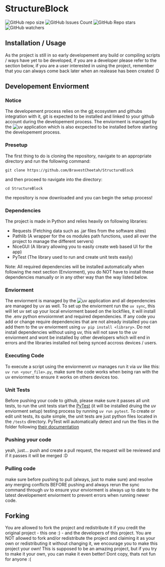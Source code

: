 # StructureBlock
![GitHub repo size](https://img.shields.io/github/repo-size/BravestCheetah/StructureBlock)
![GitHub Issues Count](https://img.shields.io/github/issues/BravestCheetah/StructureBlock) 
![GitHub Repo stars](https://img.shields.io/github/stars/BravestCheetah/StructureBlock?style=flat&color=#fff700) 
![GitHub watchers](https://img.shields.io/github/watchers/BravestCheetah/StructureBlock?style=flat)


## Installation / Usage
As the project is still in so early developement any build or compiling scripts / ways have yet to be developed, if you are a developer please refer to the section below, if you are a user interested in using the project, remember that you can always come back later when an realease has been created :D


## Developement Enviorment
### Notice
The developement process relies on the [git](https://git-scm.com/) ecosystem and githubs integration with it, git is expected to be installed and linked to your github account during the developement process.
The enviorment is managed by the ![uv](https://github.com/astral-sh/uv) application which is also excpected to be installed before starting the developement process.

### Presetup
The first thing to do is cloning the repository, navigate to an appropriate directory and run the following command: 

``git clone https://github.com/BravestCheetah/StructureBlock``

and then proceed to navigate into the directory:

``cd StructureBlock``

the repository is now downloaded and you can begin the setup process!

### Dependencies
The project is made in Python and relies heavily on following libraries:
* Requests (Fetching data such as .jar files from the software sites)
* Pathlib (A wrapper for the os modules path functions, used all over the project to manage the different servers)
* NiceGUI (A library allowing you to easily create web based UI for the app)
* PyTest (The library used to run and create unit tests easily)

Note: All required dependencies will be installed automatically when following the next section (Enviorment), you do NOT have to install these dependencies manually or in any other way than the way listed below.

### Enviorment
The enviorment is managed by the ![uv](https://github.com/astral-sh/uv) application and all dependencies are managed by uv as well.
To set up the enviorment run the `uv sync`, this will let uv set up your local enviorment based on the lockfiles, it will install the .env python envoiormnet and required dependencies.
If any code you add or change require dependencies that are not already installed you can add them to the uv enviorment using `uv pip install <library>`. Do not install dependencies without using uv, this will not save to the uv enviorment and wont be installed by other developers which will end in errors and the libraries installed not being synced accross devices / users.

### Executing Code
To execute a script using the enviormennt uv manages run it via uv like this: `uv run <your_file>.py`, make sure the code works when being ran with the uv enviorment to ensure it works on others devices too.

### Unit Tests
Before pushing your code to github, please make sure it passes all unit tests, to run the unit tests start the [PyTest](https://docs.pytest.org/en/stable/) (it will be installed druing the uv enviorment setup) testing process by running `uv run pytest`. To create or edit unit tests, its quite simple, the unit tests are just python files located in the `/tests` directory. PyTest will automatically detect and run the files in the folder following [their documentation](https://docs.pytest.org/en/stable/)

### Pushing your code
yeah, just... push and create a pull request, the request will be reviewed and if it passes it will be merged :D

### Pulling code
make sure before pushing to pull (always, just to make sure) and resolve any merging conflicts BEFORE pushing and always rerun the sync command through uv to ensure your enviorment is always up to date to the latest developement enviorment to prevent errors when running newer code.


## Forking
You are allowed to fork the project and redistribute it if you credit the original project - this one :) - and the developers of this project. 
You are NOT allowed to fork and/or redistribute the project and claiming it as your own or redistributing it without changing it, we encourage you to make this project your own! This is supposed to be an amazing project, but if you try to make it your own, you can make it even better! Dont copy, thats not fun for anyone :(
